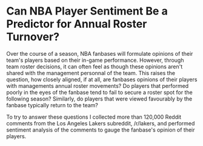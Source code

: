 # Can NBA Player Sentiment Be a Predictor for Annual Roster Turnover?
Over the course of a season, NBA fanbases will formulate opinions of their team's players based on their in-game performance. However, through team roster decisions, it can often feel as though these opinions aren't shared with the management personnal of the team. This raises the question, how closely aligned, if at all, are fanbases opinions of their players with managements annual roster movements? Do players that performed poorly in the eyes of the fanbase tend to fail to secure a roster spot for the following season? Similarly, do players that were viewed favourably by the fanbase typically return to the team?

To try to answer these questions I collected more than 120,000 Reddit comments from the Los Angeles Lakers subreddit, /r/lakers, and performed sentiment analysis of the comments to gauge the fanbase's opinion of their players. 

